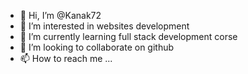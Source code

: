 - 👋 Hi, I’m @Kanak72
- 👀 I’m interested in websites development 
- 🌱 I’m currently learning full stack development corse
- 💞️ I’m looking to collaborate on github
- 📫 How to reach me ...

<!---
Kanak72/Kanak72 is a ✨ special ✨ repository because its `README.md` (this file) appears on your GitHub profile.
You can click the Preview link to take a look at your changes.
--->
